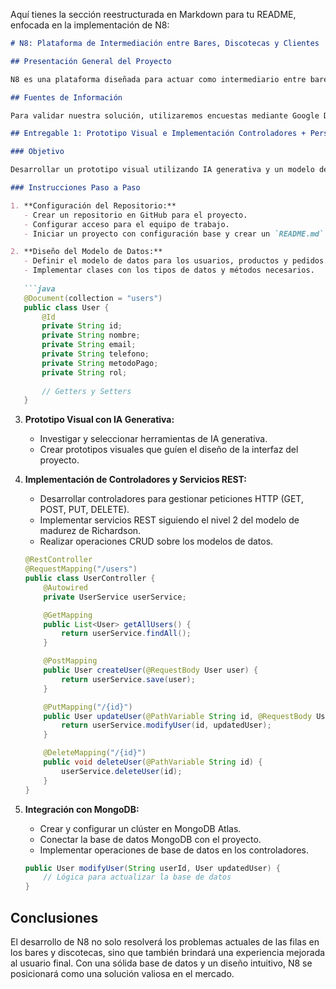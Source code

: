 Aquí tienes la sección reestructurada en Markdown para tu README, enfocada en la implementación de N8:

```markdown
# N8: Plataforma de Intermediación entre Bares, Discotecas y Clientes

## Presentación General del Proyecto

N8 es una plataforma diseñada para actuar como intermediario entre bares, discotecas y clientes, facilitando la venta de boletas y bebidas, y ahorrando las filas que normalmente se generan. Nuestra motivación surge al identificar los problemas comunes que se presentan en una noche de fiesta, y la escasa calidad de las aplicaciones actuales que intentan resolverlos. A través de N8, buscamos ofrecer promociones que beneficien a todos los involucrados.

## Fuentes de Información

Para validar nuestra solución, utilizaremos encuestas mediante Google Docs, donde solicitaremos a los encuestados que compartan sus experiencias y necesidades. Esto nos permitirá entender mejor las problemáticas que enfrentan y cómo N8 puede ser útil para ellos. Además, aplicaremos métodos de desarrollo de negocios, como el modelo CANVAS, para evaluar la viabilidad y rentabilidad del proyecto.

## Entregable 1: Prototipo Visual e Implementación Controladores + Persistencia

### Objetivo

Desarrollar un prototipo visual utilizando IA generativa y un modelo de datos, seguido de la implementación de controladores con conexión a la persistencia de datos.

### Instrucciones Paso a Paso

1. **Configuración del Repositorio:**
   - Crear un repositorio en GitHub para el proyecto.
   - Configurar acceso para el equipo de trabajo.
   - Iniciar un proyecto con configuración base y crear un `README.md`.

2. **Diseño del Modelo de Datos:**
   - Definir el modelo de datos para los usuarios, productos y pedidos.
   - Implementar clases con los tipos de datos y métodos necesarios.
   
   ```java
   @Document(collection = "users")
   public class User {
       @Id
       private String id;
       private String nombre;
       private String email;
       private String telefono;
       private String metodoPago;
       private String rol;
       
       // Getters y Setters
   }
   ```

3. **Prototipo Visual con IA Generativa:**
    - Investigar y seleccionar herramientas de IA generativa.
    - Crear prototipos visuales que guíen el diseño de la interfaz del proyecto.

4. **Implementación de Controladores y Servicios REST:**
    - Desarrollar controladores para gestionar peticiones HTTP (GET, POST, PUT, DELETE).
    - Implementar servicios REST siguiendo el nivel 2 del modelo de madurez de Richardson.
    - Realizar operaciones CRUD sobre los modelos de datos.

   ```java
   @RestController
   @RequestMapping("/users")
   public class UserController {
       @Autowired
       private UserService userService;

       @GetMapping
       public List<User> getAllUsers() {
           return userService.findAll();
       }

       @PostMapping
       public User createUser(@RequestBody User user) {
           return userService.save(user);
       }

       @PutMapping("/{id}")
       public User updateUser(@PathVariable String id, @RequestBody User updatedUser) {
           return userService.modifyUser(id, updatedUser);
       }

       @DeleteMapping("/{id}")
       public void deleteUser(@PathVariable String id) {
           userService.deleteUser(id);
       }
   }
   ```

5. **Integración con MongoDB:**
    - Crear y configurar un clúster en MongoDB Atlas.
    - Conectar la base de datos MongoDB con el proyecto.
    - Implementar operaciones de base de datos en los controladores.

   ```java
   public User modifyUser(String userId, User updatedUser) {
       // Lógica para actualizar la base de datos
   }
   ```

## Conclusiones

El desarrollo de N8 no solo resolverá los problemas actuales de las filas en los bares y discotecas, sino que también brindará una experiencia mejorada al usuario final. Con una sólida base de datos y un diseño intuitivo, N8 se posicionará como una solución valiosa en el mercado.
```